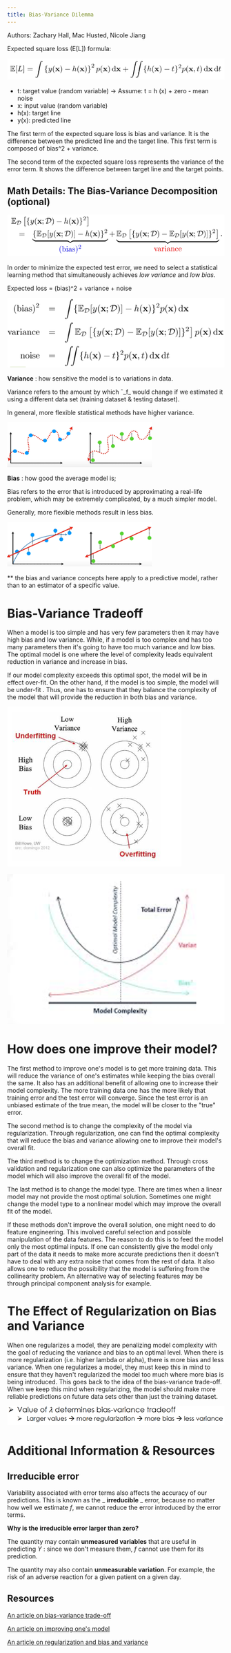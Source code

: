 ```yaml
---
title: Bias-Variance Dilemma
---
```

Authors: Zachary Hall, Mac Husted, Nicole Jiang

Expected square loss (E[L]) formula:

![](APM1.png)

- t: target value (random variable) → Assume: t = h (x) + zero - mean noise
- x: input value (random variable)
- h(x): target line
- y(x): predicted line

The first term of the expected square loss is bias and variance. It is the difference between the predicted line and the target line. This first term is composed of bias^2 + variance.

The second term of the expected square loss represents the variance of the error term. It shows the difference between target line and the target points.

## Math Details: The Bias-Variance Decomposition (optional)

![](APM2.png)

In order to minimize the expected test error, we need to select a statistical learning method that simultaneously achieves _low variance_ and _low bias_.

Expected loss = (bias)^2 + variance + noise

![](APM3.png)

**Variance** : how sensitive the model is to variations in data.

Variance refers to the amount by which ˆ_f_ would change if we estimated it using a different data set (training dataset &amp; testing dataset).

In general, more flexible statistical methods have higher variance.

![](APM4.png)

**Bias** : how good the average model is;

Bias refers to the error that is introduced by approximating a real-life problem, which may be extremely complicated, by a much simpler model.

Generally, more flexible methods result in less bias.

![](APM5.png)

\*\* the bias and variance concepts here apply to a predictive model, rather than to an estimator of a specific value.

# Bias-Variance Tradeoff

When a model is too simple and has very few parameters then it may have high bias and low variance. While, if a model is too complex and has too many parameters then it&#39;s going to have too much variance and low bias. The optimal model is one where the level of complexity leads equivalent reduction in variance and increase in bias.

If our model complexity exceeds this optimal spot, the model will be in effect over-fit. On the other hand, if the model is too simple, the model will be under-fit . Thus, one has to ensure that they balance the complexity of the model that will provide the reduction in both bias and variance.

![](APM6.png)

![](APM7.png)
# How does one improve their model?

The first method to improve one&#39;s model is to get more training data. This will reduce the variance of one&#39;s estimates while keeping the bias overall the same. It also has an additional benefit of allowing one to increase their model complexity. The more training data one has the more likely that training error and the test error will converge. Since the test error is an unbiased estimate of the true mean, the model will be closer to the &quot;true&quot; error.

The second method is to change the complexity of the model via regularization. Through regularization, one can find the optimal complexity that will reduce the bias and variance allowing one to improve their model&#39;s overall fit.

The third method is to change the optimization method. Through cross validation and regularization one can also optimize the parameters of the model which will also improve the overall fit of the model.

The last method is to change the model type. There are times when a linear model may not provide the most optimal solution. Sometimes one might change the model type to a nonlinear model which may improve the overall fit of the model.

If these methods don&#39;t improve the overall solution, one might need to do feature engineering. This involved careful selection and possible manipulation of the data features. The reason to do this is to feed the model only the most optimal inputs. If one can consistently give the model only part of the data it needs to make more accurate predictions then it doesn&#39;t have to deal with any extra noise that comes from the rest of data. It also allows one to reduce the possibility that the model is suffering from the collinearity problem. An alternative way of selecting features may be through principal component analysis for example.

# The Effect of Regularization on Bias and Variance

When one regularizes a model, they are penalizing model complexity with the goal of reducing the variance and bias to an optimal level. When there is more regularization (i.e. higher lambda or alpha), there is more bias and less variance. When one regularizes a model, they must keep this in mind to ensure that they haven&#39;t regularized the model too much where more bias is being introduced. This goes back to the idea of the bias-variance trade-off. When we keep this mind when regularizing, the model should make more reliable predictions on future data sets other than just the training dataset.

![](APM9.png)

# Additional Information &amp; Resources

## Irreducible error

Variability associated with error terms also affects the accuracy of our predictions. This is known as the _ **irreducible** _ error, because no matter how well we estimate _f_, we cannot reduce the error introduced by the error terms.

**Why is the irreducible error larger than zero?**

The quantity may contain **unmeasured variables** that are useful in predicting _Y_ : since we don&#39;t measure them, _f_ cannot use them for its prediction.

The quantity may also contain **unmeasurable variation**. For example, the risk of an adverse reaction for a given patient on a given day.

## Resources

[An article on bias-variance trade-off]([https://towardsdatascience.com/understanding-the-bias-variance-tradeoff-165e6942b229)

[An article on improving one&#39;s model](https://towardsdatascience.com/3-ways-to-improve-your-machine-learning-results-without-more-data-f2f0fe78976e)

[An article on regularization and bias and variance](http://www.ds100.org/sp18/assets/lectures/lec17/17-bias-variance-regularization.pdf)